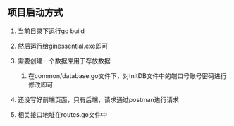 ## 项目启动方式

1. 当前目录下运行go build

2. 然后运行给ginessential.exe即可

3. 需要创建一个数据库用于存放数据

   1. 在common/database.go文件下，对InitDB文件中的端口号账号密码进行修改即可

4. 还没写好前端页面，只有后端，请求通过postman进行请求

5. 相关接口地址在routes.go文件中

   